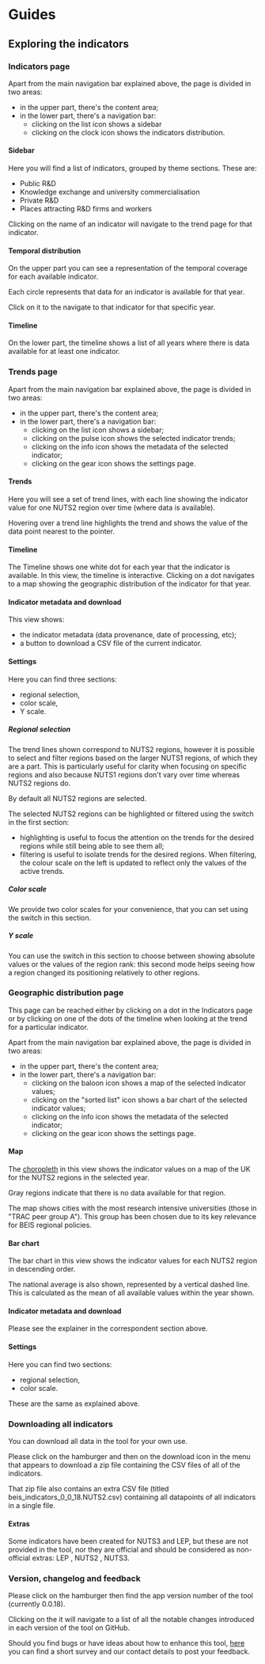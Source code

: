 # Guides

## Exploring the indicators

### Indicators page

Apart from the main navigation bar explained above, the page is divided in two areas:
- in the upper part, there's the content area;
- in the lower part, there's a navigation bar:
	- clicking on the list icon shows a sidebar
	- clicking on the clock icon shows the indicators distribution.

#### Sidebar

Here you will find a list of indicators, grouped by theme sections. These are:

- Public R&D
- Knowledge exchange and university commercialisation
- Private R&D
- Places attracting R&D firms and workers

Clicking on the name of an indicator will navigate to the trend page for that indicator.

#### Temporal distribution

On the upper part you can see a representation of the temporal coverage for each available indicator.

Each circle represents that data for an indicator is available for that year.

Click on it to the navigate to that indicator for that specific year.

#### Timeline

On the lower part, the timeline shows a list of all years where there is data available for at least one indicator.

### Trends page

Apart from the main navigation bar explained above, the page is divided in two areas:
- in the upper part, there's the content area;
- in the lower part, there's a navigation bar:
	- clicking on the list icon shows a sidebar;
	- clicking on the pulse icon shows the selected indicator trends;
	- clicking on the info icon shows the metadata of the selected indicator;
	- clicking on the gear icon shows the settings page.

#### Trends

Here you will see a set of trend lines, with each line showing the indicator value for one NUTS2 region over time (where data is available).

Hovering over a trend line highlights the trend and shows the value of the data point nearest to the pointer.

#### Timeline

The Timeline shows one white dot for each year that the indicator is available. In this view, the timeline is interactive. Clicking on a dot navigates to a map showing the geographic distribution of the indicator for that year.

#### Indicator metadata and download

This view shows:
- the indicator metadata (data provenance, date of processing, etc);
- a button to download a CSV file of the current indicator.

#### Settings

Here you can find three sections:
- regional selection,
- color scale,
- Y scale.

##### Regional selection

The trend lines shown correspond to NUTS2 regions, however it is possible to select and filter regions based on the larger NUTS1 regions, of which they are a part. This is particularly useful for clarity when focusing on specific regions and also because NUTS1 regions don't vary over time whereas NUTS2 regions do.

By default all NUTS2 regions are selected.

The selected NUTS2 regions can be highlighted or filtered using the switch in the first section:
- highlighting is useful to focus the attention on the trends for the desired regions while still being able to see them all;
- filtering is useful to isolate trends for the desired regions. When filtering, the colour scale on the left is updated to reflect only the values of the active trends.

##### Color scale

We provide two color scales for your convenience, that you can set using the switch in this section.

##### Y scale

You can use the switch in this section to choose between showing absolute values or the values of the region rank: this second mode helps seeing how a region changed its positioning relatively to other regions.

### Geographic distribution page

This page can be reached either by clicking on a dot in the Indicators page or by clicking on one of the dots of the timeline when looking at the trend for a particular indicator.

Apart from the main navigation bar explained above, the page is divided in two areas:
- in the upper part, there's the content area;
- in the lower part, there's a navigation bar:
	- clicking on the baloon icon shows a map of the selected indicator values;
	- clicking on the "sorted list" icon shows a bar chart of the selected indicator values;
	- clicking on the info icon shows the metadata of the selected indicator;
	- clicking on the gear icon shows the settings page.

#### Map

The [choropleth](https://en.wikipedia.org/wiki/Choropleth) in this view shows the indicator values on a map of the UK for the NUTS2 regions in the selected year.

Gray regions indicate that there is no data available for that region.

The map shows cities with the most research intensive universities (those in "TRAC peer group A"). This group has been chosen due to its key relevance for BEIS regional policies.

#### Bar chart

The bar chart in this view shows the indicator values for each NUTS2 region in descending order.

The national average is also shown, represented by a vertical dashed line. This is calculated as the mean of all available values within the year shown.

#### Indicator metadata and download

Please see the explainer in the correspondent section above.

#### Settings

Here you can find two sections:
- regional selection,
- color scale.

These are the same as explained above.

### Downloading all indicators

You can download all data in the tool for your own use.

Please click on the hamburger and then on the download icon in the menu that appears to download a zip file containing the CSV files of all of the indicators.

That zip file also contains an extra CSV file (titled beis_indicators_0_0_18.NUTS2.csv) containing all datapoints of all indicators in a single file.

#### Extras

Some indicators have been created for NUTS3 and LEP, but these are not provided in the tool, nor they are official and should be considered as non-official extras: LEP , NUTS2 , NUTS3.

### Version, changelog and feedback

Please click on the hamburger then find the app version number of the tool (currently 0.0.18).

Clicking on the it will navigate to a list of all the notable changes introduced in each version of the tool on GitHub.

Should you find bugs or have ideas about how to enhance this tool,
[here](info/feedback) you can find a short survey and our contact details to post your feedback.
